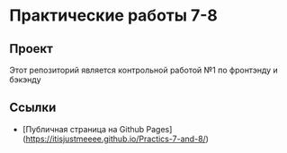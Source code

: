 # Практические работы 7-8
## Проект
Этот репозиторий является контрольной работой №1 по фронтэнду и бэкэнду

## Ссылки   
- [Публичная страница на Github Pages] (https://itisjustmeeee.github.io/Practics-7-and-8/)